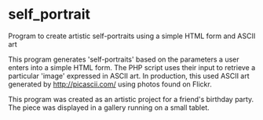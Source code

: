 # self_portrait
Program to create artistic self-portraits using a simple HTML form and ASCII art

This program generates 'self-portraits' based on the parameters a user enters into a simple HTML form. The PHP script uses their input to retrieve a particular 'image' expressed in ASCII art. In production, this used ASCII art generated by http://picascii.com/ using photos found on Flickr.

This program was created as an artistic project for a friend's birthday party. The piece was displayed in a gallery running on a small tablet.
